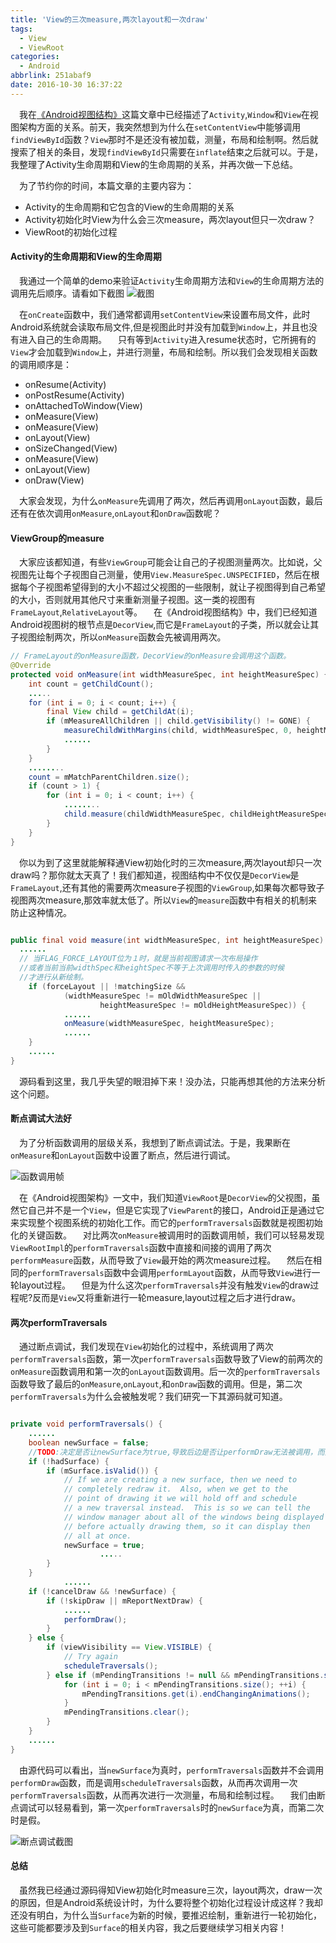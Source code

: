 ```yaml
---
title: 'View的三次measure,两次layout和一次draw'
tags:
  - View
  - ViewRoot
categories:
  - Android
abbrlink: 251abaf9
date: 2016-10-30 16:37:22
---
```



&emsp;我在[《Android视图结构》](http://ztelur.github.io/2016/04/17/Android%E8%A7%86%E5%9B%BE%E6%9E%B6%E6%9E%84%E8%AF%A6%E8%A7%A3/)这篇文章中已经描述了`Activity`,`Window`和`View`在视图架构方面的关系。前天，我突然想到为什么在`setContentView`中能够调用`findViewById`函数？`View`那时不是还没有被加载，测量，布局和绘制啊。然后就搜索了相关的条目，发现`findViewById`只需要在`inflate`结束之后就可以。于是，我整理了Activity生命周期和View的生命周期的关系，并再次做一下总结。

 为了节约你的时间，本篇文章的主要内容为：
- Activity的生命周期和它包含的View的生命周期的关系
- Activity初始化时View为什么会三次measure，两次layout但只一次draw？
- ViewRoot的初始化过程

#### Activity的生命周期和View的生命周期
 我通过一个简单的demo来验证`Activity`生命周期方法和`View`的生命周期方法的调用先后顺序。请看如下截图
![截图](http://7xrxif.com1.z0.glb.clouddn.com/20161030-111.png)

&emsp;在`onCreate`函数中，我们通常都调用`setContentView`来设置布局文件，此时Android系统就会读取布局文件,但是视图此时并没有加载到`Window`上，并且也没有进入自己的生命周期。
 只有等到`Activity`进入resume状态时，它所拥有的`View`才会加载到`Window`上，并进行测量，布局和绘制。所以我们会发现相关函数的调用顺序是：

- onResume(Activity)
- onPostResume(Activity)
- onAttachedToWindow(View)
- onMeasure(View)
- onMeasure(View)
- onLayout(View)
- onSizeChanged(View)
- onMeasure(View)
- onLayout(View)
- onDraw(View)

 大家会发现，为什么`onMeasure`先调用了两次，然后再调用`onLayout`函数，最后还有在依次调用`onMeasure`,`onLayout`和`onDraw`函数呢？

#### ViewGroup的measure
 大家应该都知道，有些`ViewGroup`可能会让自己的子视图测量两次。比如说，父视图先让每个子视图自己测量，使用`View.MeasureSpec.UNSPECIFIED`，然后在根据每个子视图希望得到的大小不超过父视图的一些限制，就让子视图得到自己希望的大小，否则就用其他尺寸来重新测量子视图。这一类的视图有`FrameLayout`,`RelativeLayout`等。
 在《Android视图结构》中，我们已经知道Android视图树的根节点是`DecorView`,而它是`FrameLayout`的子类，所以就会让其子视图绘制两次，所以`onMeasure`函数会先被调用两次。

``` java
// FrameLayout的onMeasure函数，DecorView的onMeasure会调用这个函数。
@Override
protected void onMeasure(int widthMeasureSpec, int heightMeasureSpec) {
    int count = getChildCount();
    .....
    for (int i = 0; i < count; i++) {
        final View child = getChildAt(i);
        if (mMeasureAllChildren || child.getVisibility() != GONE) {
            measureChildWithMargins(child, widthMeasureSpec, 0, heightMeasureSpec, 0);
            ......
        }
    }
    ........
    count = mMatchParentChildren.size();
    if (count > 1) {
        for (int i = 0; i < count; i++) {
            ........
            child.measure(childWidthMeasureSpec, childHeightMeasureSpec);
        }
    }
}
```
&emsp;你以为到了这里就能解释通View初始化时的三次measure,两次layout却只一次draw吗？那你就太天真了！我们都知道，视图结构中不仅仅是`DecorView`是`FrameLayout`,还有其他的需要两次measure子视图的`ViewGroup`,如果每次都导致子视图两次measure,那效率就太低了。所以`View`的`measure`函数中有相关的机制来防止这种情况。

``` java 

public final void measure(int widthMeasureSpec, int heightMeasureSpec) {
  ......
  // 当FLAG_FORCE_LAYOUT位为１时，就是当前视图请求一次布局操作
  //或者当前当前widthSpec和heightSpec不等于上次调用时传入的参数的时候
  //才进行从新绘制。
    if (forceLayout || !matchingSize &&
            (widthMeasureSpec != mOldWidthMeasureSpec ||
                    heightMeasureSpec != mOldHeightMeasureSpec)) {
            ......
            onMeasure(widthMeasureSpec, heightMeasureSpec);
            ......
    }
    ......
}
```
&emsp;源码看到这里，我几乎失望的眼泪掉下来！没办法，只能再想其他的方法来分析这个问题。
#### 断点调试大法好
&emsp;为了分析函数调用的层级关系，我想到了断点调试法。于是，我果断在`onMeasure`和`onLayout`函数中设置了断点，然后进行调试。



![函数调用帧](http://7xrxif.com1.z0.glb.clouddn.com/20161030-blog-measure1.png)

&emsp;在《Android视图架构》一文中，我们知道`ViewRoot`是`DecorView`的父视图，虽然它自己并不是一个`View`，但是它实现了`ViewParent`的接口，Android正是通过它来实现整个视图系统的初始化工作。而它的`performTraversals`函数就是视图初始化的关键函数。
&emsp;对比两次`onMeasure`被调用时的函数调用帧，我们可以轻易发现`ViewRootImpl`的`performTraversals`函数中直接和间接的调用了两次`performMeasure`函数，从而导致了`View`最开始的两次measure过程。
&emsp;然后在相同的`performTraversals`函数中会调用`performLayout`函数，从而导致`View`进行一轮layout过程。
&emsp;但是为什么这次`performTraversals`并没有触发`View`的draw过程呢?反而是`View`又将重新进行一轮measure,layout过程之后才进行draw。
#### 两次performTraversals
&emsp;通过断点调试，我们发现在`View`初始化的过程中，系统调用了两次`performTraversals`函数，第一次`performTraversals`函数导致了View的前两次的`onMeasure`函数调用和第一次的`onLayout`函数调用。后一次的`performTraversals`函数导致了最后的`onMeasure`,`onLayout`,和`onDraw`函数的调用。但是，第二次`performTraversals`为什么会被触发呢？我们研究一下其源码就可知道。



``` java 

private void performTraversals() {
    ......
    boolean newSurface = false;
    //TODO:决定是否让newSurface为true,导致后边是否让performDraw无法被调用，而是重新scheduleTraversals
    if (!hadSurface) {
        if (mSurface.isValid()) {
            // If we are creating a new surface, then we need to
            // completely redraw it.  Also, when we get to the
            // point of drawing it we will hold off and schedule
            // a new traversal instead.  This is so we can tell the
            // window manager about all of the windows being displayed
            // before actually drawing them, so it can display then
            // all at once.
            newSurface = true;
                    .....
        }
    }
            ......
    if (!cancelDraw && !newSurface) {
        if (!skipDraw || mReportNextDraw) {
            ......
            performDraw();
        }
    } else {
        if (viewVisibility == View.VISIBLE) {
            // Try again
            scheduleTraversals();
        } else if (mPendingTransitions != null && mPendingTransitions.size() > 0) {
            for (int i = 0; i < mPendingTransitions.size(); ++i) {
                mPendingTransitions.get(i).endChangingAnimations();
            }
            mPendingTransitions.clear();
        }
    }
    ......
}
```
&emsp;由源代码可以看出，当`newSurface`为真时，`performTraversals`函数并不会调用`performDraw`函数，而是调用`scheduleTraversals`函数，从而再次调用一次`performTraversals`函数，从而再次进行一次测量，布局和绘制过程。
&emsp;我们由断点调试可以轻易看到，第一次`performTraversals`时的`newSurface`为真，而第二次时是假。


![断点调试截图](http://7xrxif.com1.z0.glb.clouddn.com/20161030-%E7%AC%AC%E4%B8%80%E6%AC%A1.png)

#### 总结
&emsp;虽然我已经通过源码得知View初始化时measure三次，layout两次，draw一次的原因，但是Android系统设计时，为什么要将整个初始化过程设计成这样？我却还没有明白，为什么当`Surface`为新的时候，要推迟绘制，重新进行一轮初始化，这些可能都要涉及到`Surface`的相关内容，我之后要继续学习相关内容！

